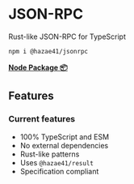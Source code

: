 # JSON-RPC

Rust-like JSON-RPC for TypeScript

```bash
npm i @hazae41/jsonrpc
```

[**Node Package 📦**](https://www.npmjs.com/package/@hazae41/jsonrpc)

## Features

### Current features
- 100% TypeScript and ESM
- No external dependencies
- Rust-like patterns
- Uses `@hazae41/result`
- Specification compliant